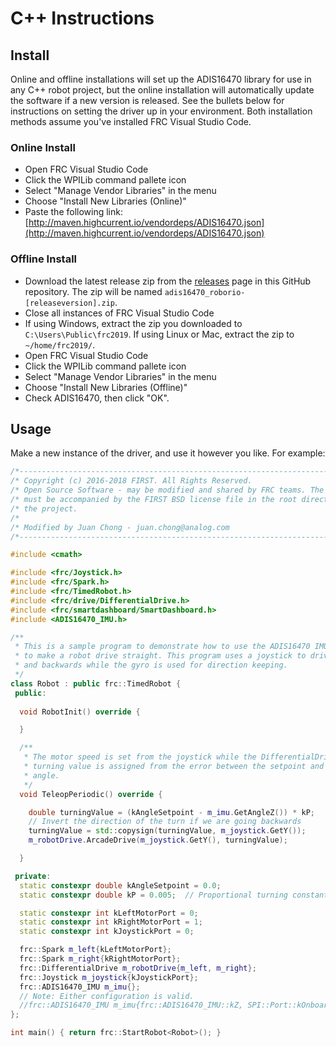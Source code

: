 # C++ Instructions

## Install
Online and offline installations will set up the ADIS16470 library for use in any C++ robot project, but the online installation will automatically update the software if a new version is released. See the bullets below for instructions on setting the driver up in your environment. Both installation methods assume you've installed FRC Visual Studio Code. 

### Online Install
- Open FRC Visual Studio Code
- Click the WPILib command pallete icon
- Select "Manage Vendor Libraries" in the menu
- Choose "Install New Libraries (Online)"
- Paste the following link: [http://maven.highcurrent.io/vendordeps/ADIS16470.json](http://maven.highcurrent.io/vendordeps/ADIS16470.json)

### Offline Install
- Download the latest release zip from the [releases](https://github.com/juchong/ADIS16470-RoboRIO-Driver/releases) page in this GitHub repository. The zip will be named `adis16470_roborio-[releaseversion].zip`.
- Close all instances of FRC Visual Studio Code
- If using Windows, extract the zip you downloaded to `C:\Users\Public\frc2019`. If using Linux or Mac, extract the zip to `~/home/frc2019/`.
- Open FRC Visual Studio Code
- Click the WPILib command pallete icon
- Select "Manage Vendor Libraries" in the menu
- Choose "Install New Libraries (Offline)"
- Check ADIS16470, then click "OK".

## Usage
Make a new instance of the driver, and use it however you like. For example:

```cpp
/*----------------------------------------------------------------------------*/
/* Copyright (c) 2016-2018 FIRST. All Rights Reserved.                        */
/* Open Source Software - may be modified and shared by FRC teams. The code   */
/* must be accompanied by the FIRST BSD license file in the root directory of */
/* the project.                                                               */
/*                                                                            */
/* Modified by Juan Chong - juan.chong@analog.com                             */
/*----------------------------------------------------------------------------*/

#include <cmath>

#include <frc/Joystick.h>
#include <frc/Spark.h>
#include <frc/TimedRobot.h>
#include <frc/drive/DifferentialDrive.h>
#include <frc/smartdashboard/SmartDashboard.h>
#include <ADIS16470_IMU.h>

/**
 * This is a sample program to demonstrate how to use the ADIS16470 IMU sensor 
 * to make a robot drive straight. This program uses a joystick to drive forwards 
 * and backwards while the gyro is used for direction keeping.
 */
class Robot : public frc::TimedRobot {
 public:
  
  void RobotInit() override {

  }

  /**
   * The motor speed is set from the joystick while the DifferentialDrive
   * turning value is assigned from the error between the setpoint and the gyro
   * angle.
   */
  void TeleopPeriodic() override {

    double turningValue = (kAngleSetpoint - m_imu.GetAngleZ()) * kP;
    // Invert the direction of the turn if we are going backwards
    turningValue = std::copysign(turningValue, m_joystick.GetY());
    m_robotDrive.ArcadeDrive(m_joystick.GetY(), turningValue);

  }

 private:
  static constexpr double kAngleSetpoint = 0.0;
  static constexpr double kP = 0.005;  // Proportional turning constant

  static constexpr int kLeftMotorPort = 0;
  static constexpr int kRightMotorPort = 1;
  static constexpr int kJoystickPort = 0;

  frc::Spark m_left{kLeftMotorPort};
  frc::Spark m_right{kRightMotorPort};
  frc::DifferentialDrive m_robotDrive{m_left, m_right};
  frc::Joystick m_joystick{kJoystickPort};
  frc::ADIS16470_IMU m_imu{};
  // Note: Either configuration is valid.
  //frc::ADIS16470_IMU m_imu{frc::ADIS16470_IMU::kZ, SPI::Port::kOnboardCS0};
};

int main() { return frc::StartRobot<Robot>(); }

```

